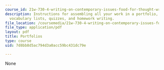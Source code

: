 ```yaml
---
course_id: 21w-730-4-writing-on-contemporary-issues-food-for-thought-writing-and-reading-about-the-cultures-of-food-fall-2008
description: Instructions for assembling all your work in a portfolio, including drafts,
  vocabulary lists, quizzes, and homework writing.
file_location: /coursemedia/21w-730-4-writing-on-contemporary-issues-food-for-thought-writing-and-reading-about-the-cultures-of-food-fall-2008/7d8bb8d5ac794d3a0acc59bc431dc79e_portfolios.pdf
file_type: application/pdf
layout: pdf
title: Portfolios
type: course
uid: 7d8bb8d5ac794d3a0acc59bc431dc79e

---
```

None